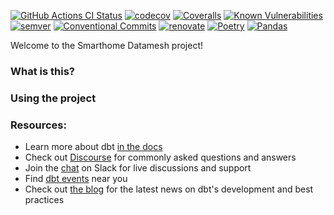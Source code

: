 [![GitHub Actions CI Status](https://github.com/christiangalsterer/smarthome-datamesh/actions/workflows/build.yaml/badge.svg)](https://github.com/christiangalsterer/smarthome-datamesh/actions/workflows/build.yaml)
[![codecov](https://codecov.io/gh/christiangalsterer/smarthome-datamesh/graph/badge.svg?token=Q4POJZ46LC)](https://codecov.io/gh/christiangalsterer/smarthome-datamesh)
[![Coveralls](https://coveralls.io/repos/github/christiangalsterer/smarthome-datamesh/badge.svg?branch=main)](https://coveralls.io/github/christiangalsterer/smarthome-datamesh?branch=main)
[![Known Vulnerabilities](https://snyk.io/test/github/christiangalsterer/smarthome-datamesh/badge.svg)](https://github.com/christiangalsterer/smarthome-datamesh/security/advisories)
[![semver](https://img.shields.io/badge/semver-2.0.0-green)](https://semver.org)
[![Conventional Commits](https://img.shields.io/badge/Conventional%20Commits-1.0.0-yellow.svg)](https://conventionalcommits.org)
[![renovate](https://img.shields.io/badge/renovate-enabled-brightgreen.svg)](https://developer.mend.io/github/christiangalsterer/smarthome-datamesh)
[![Poetry](https://img.shields.io/endpoint?url=https://python-poetry.org/badge/v0.json)](https://python-poetry.org/)
[![Pandas](https://img.shields.io/badge/pandas-%23150458.svg?style=for-the-badge&logo=pandas&logoColor=white)](https://pandas.pydata.org/)

Welcome to the Smarthome Datamesh project!

### What is this?


### Using the project



### Resources:
- Learn more about dbt [in the docs](https://docs.getdbt.com/docs/introduction)
- Check out [Discourse](https://discourse.getdbt.com/) for commonly asked questions and answers
- Join the [chat](https://community.getdbt.com/) on Slack for live discussions and support
- Find [dbt events](https://events.getdbt.com) near you
- Check out [the blog](https://blog.getdbt.com/) for the latest news on dbt's development and best practices
